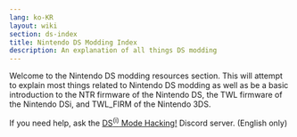 ```yaml
---
lang: ko-KR
layout: wiki
section: ds-index
title: Nintendo DS Modding Index
description: An explanation of all things DS modding
---
```


Welcome to the Nintendo DS modding resources section. This will attempt to explain most things related to Nintendo DS modding as well as be a basic introduction to the NTR firmware of the Nintendo DS, the TWL firmware of the Nintendo DSi, and TWL_FIRM of the Nintendo 3DS.

<div class="alert alert-warning" role="alert">
If you need help, ask the <a href="https://ds-homebrew.com/discord">DS<sup>(i)</sup> Mode Hacking!</a> Discord server. (English only)
</div>
